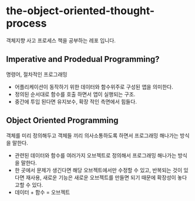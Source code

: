 # the-object-oriented-thought-process
객체지향 사고 프로세스 책을 공부하는 레포 입니다.

## Imperative and Prodedual Programming?
명령어, 절차적인 프로그래밍 
- 어플리케이션이 동작하기 위한 데이터와 함수위주로 구성된 앱을 의미한다. 
- 정의된 순서대로 함수를 호출 하면서 앱이 실행되는 구조.
- 중간에 투입 된다면 유지보수, 확장 적인 측면에서 힘들다.

## Object Oriented Programming
객체를 미리 정의해두고 객체들 끼리 의사소통하도록 하면서 프로그래밍 해나가는 방식을 말한다.
- 관련된 데이터와 함수를 여러가지 오브젝트로 정의해서 프로그래밍 해나가는 방식을 말한다.
- 한 곳에서 문제가 생긴다면 해당 오브젝트에서만 수정할 수 있고, 반복되는 것이 있다면 재사용, 새로운 기능은 새로운 오브젝트를 만들면 되기 때문에 확장성이 놓다고할 수 있다.
- 데이터 + 함수 = 오브젝트

